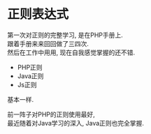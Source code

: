 正则表达式
===============

第一次对正则的完整学习, 是在PHP手册上.  
跟着手册来来回回做了三四次.  
然后在工作中用用, 
现在自我感觉掌握的还不错.  

* PHP正则
* Java正则
* Js正则

基本一样.


前一阵子对PHP的正则使用最好,  
最近随着对Java学习的深入, Java正则也完全掌握.

